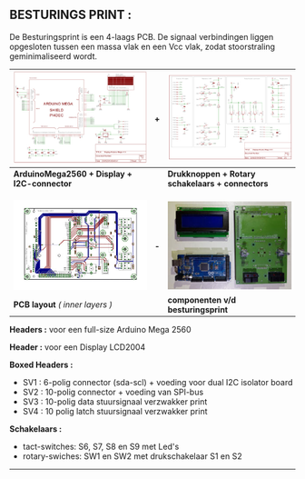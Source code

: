 [//]: # (Table with 3-columns/7-lines)

## BESTURINGS PRINT :

De Besturingsprint is een 4-laags PCB. 
De signaal verbindingen liggen opgesloten tussen een massa vlak en een Vcc vlak, zodat stoorstraling geminimaliseerd wordt.

[![](besturing_print/DisplayArduinoMega1TN.jpg)](besturing_print/DisplayArduinoMega1.pdf) | **+** |  [![](besturing_print/DisplayArduinoMega2TN.jpg)](besturing_print/DisplayArduinoMega2.pdf)
--------------------------------------------- | --- |  -----------------------------------------------
**ArduinoMega2560 + Display + I2C-connector** |     | **Drukknoppen + Rotary schakelaars + connectors**
  |     |  
  |     | 
  |     | 
[![](besturing_print/DisplayArduinoBrdTN.jpg)](besturing_print/DisplayArduinoBoard.pdf) |**-** | [![](besturing_print/DisplayArduinoTN.jpg)]("besturing_print/DisplayArduino.jpg)
  **PCB layout** *( inner layers )* |     |   **componenten v/d besturingsprint**
  
**Headers :** voor een full-size Arduino Mega 2560

**Header  :** voor een Display LCD2004

**Boxed Headers :**
<ul>
  <li> SV1 :  6-polig connector (sda-scl) + voeding voor dual I2C isolator board  </li>
  <li> SV2 : 10-polig connector + voeding van SPI-bus </li>
  <li> SV3 : 10-polig data stuursignaal verzwakker print </li>
  <li> SV4 : 10 polig latch stuursignaal verzwakker print </li>
</ul>

**Schakelaars :**
<ul>
    <li> tact-switches:  S6, S7, S8 en S9  met Led's </li>
    <li> rotary-swiches: SW1 en SW2  met drukschakelaar S1 en S2 </li>
</ul>
<hr>

